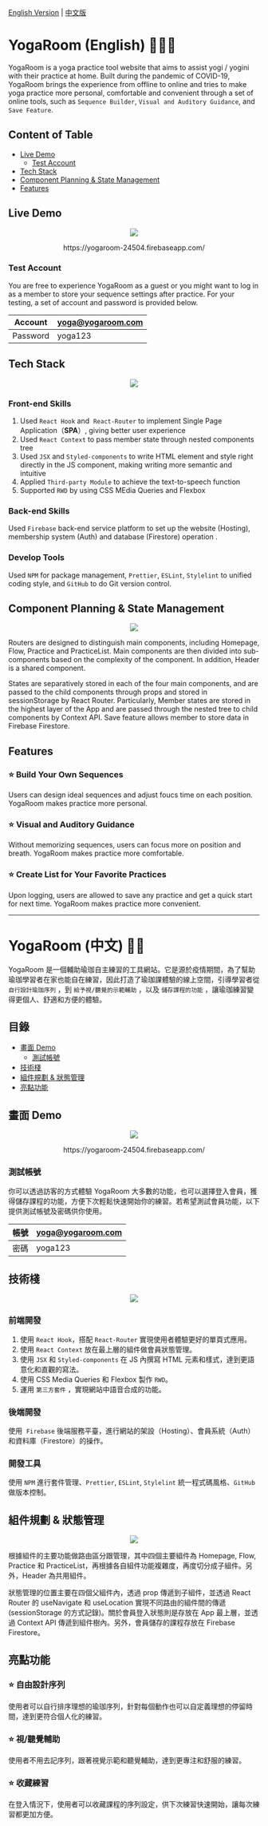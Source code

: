 [English Version](#yogaroom-english-%EF%B8%8F) | [中文版](#yogaroom-中文-%EF%B8%8F)

# YogaRoom (English) 🧘🏻‍♀️

YogaRoom is a yoga practice tool website that aims to assist yogi / yogini with their practice at home. Built during the pandemic of COVID-19, YogaRoom brings the experience from offline to online and tries to make yoga practice more personal, comfortable and convenient through a set of online tools, such as `Sequence Builder`, `Visual and Auditory Guidance`, and `Save Feature`.

## Content of Table

- [Live Demo](#live-demo)
  - [Test Account](#test-account)
- [Tech Stack](#tech-stack)
- [Component Planning & State Management](#component-planning--state-management)
- [Features](#features)

## Live Demo

<p align="center">
 <img src="https://i.imgur.com/KqA9QQD.gif">
</p>
<p align="center" src="https://yogaroom-24504.firebaseapp.com/">
 https://yogaroom-24504.firebaseapp.com/
</p>

### Test Account

You are free to experience YogaRoom as a guest or you might want to log in as a member to store your sequence settings after practice. For your testing, a set of account and password is provided below.

| Account  | yoga@yogaroom.com |
| -------- | ----------------- |
| Password | yoga123           |

## Tech Stack

<p align="center">
 <img src="https://i.imgur.com/JhGwuiR.png">
</p>

### Front-end Skills

1. Used `React Hook` and  `React-Router` to implement Single Page Application（**SPA**）, giving better user experience
2. Used `React Context` to pass member state through nested components tree
3. Used `JSX` and `Styled-components` to write HTML element and style right directly in the JS component, making writing more semantic and intuitive
4. Applied `Third-party Module` to achieve the text-to-speech function
5. Supported `RWD` by using CSS MEdia Queries and Flexbox

### Back-end Skills

Used `Firebase` back-end service platform to set up the website (Hosting), membership system (Auth) and database (Firestore) operation .

### Develop Tools

Used `NPM` for package management, `Prettier`, `ESLint`, `Stylelint` to unified coding style, and `GitHub` to do Git version control.

## Component Planning & State Management

<p align="center">
 <img src="https://i.imgur.com/6lZifBN.png">
</p>

Routers are designed to distinguish main components, including Homepage, Flow, Practice and PracticeList. Main components are then divided into sub-components based on the complexity of the component. In addition, Header is a shared component.

States are separatively stored in each of the four main components, and are passed to the child components through props and stored in sessionStorage by React Router. Particularly, Member states are stored in the highest layer of the App and are passed through the nested tree to child components by Context API. Save feature allows member to store data in Firebase Firestore.

## Features

### ⭐ **Build Your Own Sequences**

Users can design ideal sequences and adjust foucs time on each position. YogaRoom makes practice more personal.

### ⭐ **Visual and Auditory Guidance**

Without memorizing sequences, users can focus more on position and breath. YogaRoom makes practice more comfortable.

### ⭐ **Create List for Your Favorite Practices**

Upon logging, users are allowed to save any practice and get a quick start for next time. YogaRoom makes practice more convenient.

---

# YogaRoom (中文) 🧘‍♂️

YogaRoom 是一個輔助瑜珈自主練習的工具網站。它是源於疫情期間，為了幫助瑜珈學習者在家也能自在練習，因此打造了瑜珈課體驗的線上空間，引導學習者從 `自行設計瑜珈序列` ，到 `給予視/聽覺的示範輔助` ，以及 `儲存課程的功能` ，讓瑜珈練習變得更個人、舒適和方便的體驗。

## 目錄

- [畫面 Demo](#畫面-demo)
  - [測試帳號](#測試帳號)
- [技術棧](#技術棧)
- [組件規劃 & 狀態管理](#組件規劃--狀態管理)
- [亮點功能](#亮點功能)

## 畫面 Demo

<p align="center">
 <img src="https://i.imgur.com/KqA9QQD.gif">
</p>
<p align="center" src="https://yogaroom-24504.firebaseapp.com/">
 https://yogaroom-24504.firebaseapp.com/
</p>

### 測試帳號

你可以透過訪客的方式體驗 YogaRoom 大多數的功能，也可以選擇登入會員，獲得儲存課程的功能，方便下次輕鬆快速開始你的練習。若希望測試會員功能，以下提供測試帳號及密碼供你使用。

| 帳號 | yoga@yogaroom.com |
| ---- | ----------------- |
| 密碼 | yoga123           |

## 技術棧

<p align="center">
 <img src="https://i.imgur.com/JhGwuiR.png">
</p>

### 前端開發

1. 使用 `React Hook`，搭配 `React-Router` 實現使用者體驗更好的單頁式應用。
2. 使用 `React Context` 放在最上層的組件做會員狀態管理。
3. 使用 `JSX` 和 `Styled-components` 在 JS 內撰寫 HTML 元素和樣式，達到更語意化和直觀的寫法。
4. 使用 CSS Media Queries 和 Flexbox 製作 `RWD`。
5. 運用 `第三方套件` ，實現網站中語音合成的功能。

### 後端開發

使用  `Firebase` 後端服務平臺，進行網站的架設（Hosting）、會員系統（Auth）和資料庫（Firestore）的操作。

### 開發工具

使用 `NPM` 進行套件管理、`Prettier`, `ESLint`, `Stylelint` 統一程式碼風格、`GitHub` 做版本控制。

## 組件規劃 & 狀態管理

<p align="center">
 <img src="https://i.imgur.com/6lZifBN.png">
</p>

根據組件的主要功能做路由區分跟管理，其中四個主要組件為 Homepage, Flow, Practice 和 PracticeList，再根據各自組件功能複雜度，再度切分成子組件。另外，Header 為共用組件。

狀態管理的位置主要在四個父組件內，透過 prop 傳遞到子組件，並透過 React Router 的 useNavigate 和 useLocation 實現不同路由的組件間的傳遞 (sessionStorage 的方式記錄)。關於會員登入狀態則是存放在 App 最上層，並透過 Context API 傳遞到組件樹內。另外，會員儲存的課程存放在 Firebase Firestore。

## 亮點功能

### ⭐ **自由設計序列**

使用者可以自行排序理想的瑜珈序列，針對每個動作也可以自定義理想的停留時間，達到更符合個人化的練習。

### ⭐ **視/聽覺輔助**

使用者不用去記序列，跟著視覺示範和聽覺輔助，達到更專注和舒服的練習。

### ⭐ **收藏練習**

在登入情況下，使用者可以收藏課程的序列設定，供下次練習快速開始，讓每次練習都更加方便。
